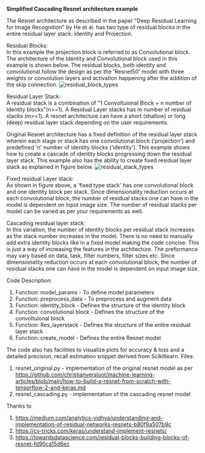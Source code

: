 **Simplified Cascading Resnet architecture example**

The Resnet architecture as described in the paper "Deep Residual Learning for Image Recognition" by He et al. has two type of residual blocks in the entire residual layer stack: Identity and Projection.

Residual Blocks:  
In this example the projection block is referred to as Convolutional block. The architecture of the Identity and Convolutional block used in this example is shown below.
The residual blocks, both identity and convolutional follow the design as per the 'Resnet50' model with three weights or convolution layers and activation happening after the addition of the skip connection.
![residual_block_types](https://github.com/raddyp/CascadingResnetExample/assets/150963154/efabd015-0e4d-4e5a-94e2-8979f5318eb1)

Residual Layer Stack:  
A residual stack is a combination of "1 Convoltuional Block + n number of Identity blocks"(n>=1).
A Residual Layer stacks has m number of residual stacks (m>=1).
A resnet architecture can have a short (shallow) or long (deep) residual layer stack depending on the user requirements.

Original Resnet architecture has a fixed definition of the residual layer stack wherein each stage or stack has one convolutional block ('projection') and predefined 'n' number of identity blocks ('identity').
This example shows how to create a cascade of identity blocks progressing down the residual layer stack.
This example also has the ability to create fixed residual layer stack as explained in figure below.
![residual_stack_types](https://github.com/raddyp/CascadingResnetExample/assets/150963154/8194feb1-14c1-42eb-b089-c01e6a609485)

Fixed residual Layer stack:  
As shown in figure above, a 'fixed type stack' has one convolutional block and one identity block per stack. 
Since dimensionality reduction occurs at each convolutional block, the number of residual stacks one can have in the model is dependent on input image size.
The number of residual stacks per model can be varied as per your requirements as well.

Cascading residual layer stack:  
In this variation, the number of identity blocks per residual stack increases as the stack number increases in the model.
There is no need to manually add extra identity blocks like in a fixed model making the code concise.
This is just a way of increasing the features in the architecture. The preformance may vary based on data, task, filter numbers, filter sizes etc.
Since dimensionality reduction occurs at each convolutional block, the number of residual stacks one can have in the model is dependent on input image size.

Code Description:
1. Function: model_params -
    To define model parameters
2. Function: preprocess_data - 
    To preprocess and augment data
3. Function: identity_block - 
    Defines the structure of the identity block
4. Function: convolutional block -
    Defines the structure of the convoltuional block
5. Function: Res_layerstack - 
    Defines the structure of the entire residual layer stack
6. Function: create_model - 
    Defines the entire Resnet model

The code also has facilities to visualize plots for accuracy & loss and a detailed precision, recall estimation snippet derived from Scikitlearn.
Files:
1. resnet_original.py - implementation of the original resnet model as per
https://github.com/christianversloot/machine-learning-articles/blob/main/how-to-build-a-resnet-from-scratch-with-tensorflow-2-and-keras.md
2. resnet_cascading.py - implementation of the cascading resnet model

   
Thanks to
1. https://medium.com/analytics-vidhya/understanding-and-implementation-of-residual-networks-resnets-b80f9a507b9c
2. https://cv-tricks.com/keras/understand-implement-resnets/
3. https://towardsdatascience.com/residual-blocks-building-blocks-of-resnet-fd90ca15d6ec

   
